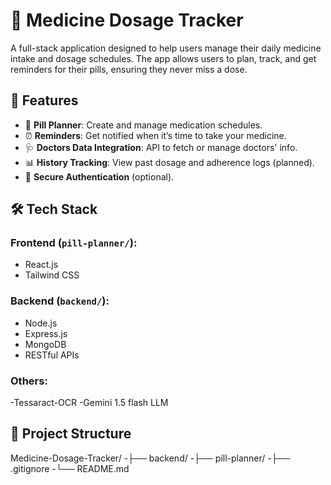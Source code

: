 # 💊 Medicine Dosage Tracker

A full-stack application designed to help users manage their daily medicine intake and dosage schedules. The app allows users to plan, track, and get reminders for their pills, ensuring they never miss a dose.

## 🚀 Features

- 📅 **Pill Planner**: Create and manage medication schedules.
- ⏰ **Reminders**: Get notified when it’s time to take your medicine.
- 🩺 **Doctors Data Integration**: API to fetch or manage doctors' info.
- 📊 **History Tracking**: View past dosage and adherence logs (planned).
- 🔐 **Secure Authentication** (optional).


## 🛠️ Tech Stack

### Frontend (`pill-planner/`):
- React.js
- Tailwind CSS 

### Backend (`backend/`):
- Node.js
- Express.js
- MongoDB 
- RESTful APIs

 ### Others:
 -Tessaract-OCR
 -Gemini 1.5 flash LLM


## 📂 Project Structure

Medicine-Dosage-Tracker/
-├── backend/ 
-├── pill-planner/
-├── .gitignore
-└── README.md





